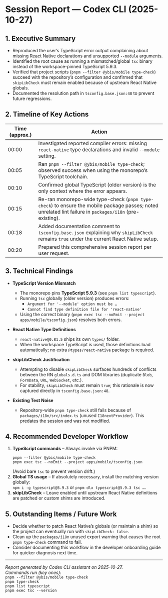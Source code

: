 # Session Report — Codex CLI (2025-10-27)

## 1. Executive Summary
- Reproduced the user’s TypeScript error output complaining about missing React Native declarations and unsupported `--module` arguments.
- Identified the root cause as running a mismatched/global `tsc` binary instead of the workspace-pinned TypeScript 5.9.3.
- Verified that project scripts (`pnpm --filter @ybis/mobile type-check`) succeed with the repository’s configuration and confirmed that `skipLibCheck` must remain enabled because of upstream React Native globals.
- Documented the resolution path in `tsconfig.base.json:48` to prevent future regressions.

## 2. Timeline of Key Actions
| Time (approx.) | Action |
|----------------|--------|
| 00:00          | Investigated reported compiler errors: missing `react-native` type declarations and invalid `--module` setting. |
| 00:05          | Ran `pnpm --filter @ybis/mobile type-check`; observed success when using the monorepo’s TypeScript toolchain. |
| 00:10          | Confirmed global TypeScript (older version) is the only context where the error appears. |
| 00:15          | Re-ran monorepo-wide type-check (`pnpm type-check`) to ensure the mobile package passes; noted unrelated lint failure in `packages/i18n` (pre-existing). |
| 00:18          | Added documentation comment to `tsconfig.base.json` explaining why `skipLibCheck` remains `true` under the current React Native setup. |
| 00:20          | Prepared this comprehensive session report per user request. |

## 3. Technical Findings
- **TypeScript Version Mismatch**  
  - The monorepo pins **TypeScript 5.9.3** (see `pnpm list typescript`).  
  - Running `tsc` globally (older version) produces errors:  
    - `Argument for '--module' option must be …`  
    - `Cannot find type definition file for 'react-native'`  
  - Using the correct binary (`pnpm exec tsc --noEmit --project apps/mobile/tsconfig.json`) resolves both errors.

- **React Native Type Definitions**  
  - `react-native@0.81.5` ships its own `types/` folder.  
  - When the workspace TypeScript is used, those definitions load automatically; no extra `@types/react-native` package is required.

- **skipLibCheck Justification**  
  - Attempting to disable `skipLibCheck` surfaces hundreds of conflicts between the RN `globals.d.ts` and DOM libraries (duplicate `Blob`, `FormData`, `URL`, `WebSocket`, etc.).  
  - For stability, `skipLibCheck` must remain `true`; this rationale is now captured directly in `tsconfig.base.json:48`.

- **Existing Test Noise**  
  - Repository-wide `pnpm type-check` still fails because of `packages/i18n/src/index.ts` (unused `I18nextProvider`). This predates the session and was not modified.

## 4. Recommended Developer Workflow
1. **TypeScript commands** – Always invoke via PNPM:  
   ```
   pnpm --filter @ybis/mobile type-check
   pnpm exec tsc --noEmit --project apps/mobile/tsconfig.json
   ```
   (Avoid bare `tsc` to prevent version drift.)
2. **Global TS usage** – If absolutely necessary, install the matching version globally:  
   `npm i -g typescript@5.9.3` or `pnpm dlx typescript@5.9.3 tsc …`.
3. **skipLibCheck** – Leave enabled until upstream React Native definitions are patched or custom shims are introduced.

## 5. Outstanding Items / Future Work
- Decide whether to patch React Native’s globals (or maintain a shim) so the project can eventually run with `skipLibCheck: false`.
- Clean up the `packages/i18n` unused export warning that causes the root `pnpm type-check` command to fail.
- Consider documenting this workflow in the developer onboarding guide for quicker diagnosis next time.

---

*Report generated by Codex CLI assistant on 2025-10-27.*  
*Commands run (key ones):*  
`pnpm --filter @ybis/mobile type-check`  
`pnpm type-check`  
`pnpm list typescript`  
`pnpm exec tsc --version`
